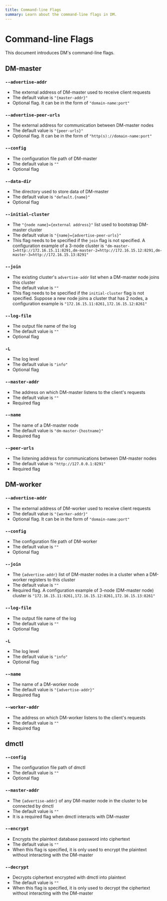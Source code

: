 ```yaml
---
title: Command-line Flags
summary: Learn about the command-line flags in DM.
---
```


# Command-line Flags

This document introduces DM's command-line flags.

## DM-master

### `--advertise-addr`

- The external address of DM-master used to receive client requests
- The default value is `"{master-addr}"`
- Optional flag. It can be in the form of `"domain-name:port"`

### `--advertise-peer-urls`

- The external address for communication between DM-master nodes
- The default value is `"{peer-urls}"`
- Optional flag. It can be in the form of `"http(s)://domain-name:port"`

### `--config`

- The configuration file path of DM-master
- The default value is `""`
- Optional flag

### `--data-dir`

- The directory used to store data of DM-master
- The default value is `"default.{name}"`
- Optional flag

### `--initial-cluster`

- The `"{node name}={external address}"` list used to bootstrap DM-master cluster
- The default value is `"{name}={advertise-peer-urls}"`
- This flag needs to be specified if the `join` flag is not specified. A configuration example of a 3-node cluster is `"dm-master-1=http://172.16.15.11:8291,dm-master-2=http://172.16.15.12:8291,dm-master-3=http://172.16.15.13:8291"`

### `--join`

- The existing cluster's `advertise-addr` list when a DM-master node joins this cluster
- The default value is `""`
- This flag needs to be specified if the `initial-cluster` flag is not specified. Suppose a new node joins a cluster that has 2 nodes, a configuration example is `"172.16.15.11:8261,172.16.15.12:8261"`

### `--log-file`

- The output file name of the log
- The default value is `""`
- Optional flag

### `-L`

- The log level
- The default value is `"info"`
- Optional flag

### `--master-addr`

- The address on which DM-master listens to the client's requests
- The default value is `""`
- Required flag

### `--name`

- The name of a DM-master node
- The default value is `"dm-master-{hostname}"`
- Required flag

### `--peer-urls`

- The listening address for communications between DM-master nodes
- The default value is `"http://127.0.0.1:8291"`
- Required flag

## DM-worker

### `--advertise-addr`

- The external address of DM-worker used to receive client requests
- The default value is `"{worker-addr}"`
- Optional flag. It can be in the form of `"domain-name:port"`

### `--config`

- The configuration file path of DM-worker
- The default value is `""`
- Optional flag

### `--join`

- The `{advertise-addr}` list of DM-master nodes in a cluster when a DM-worker registers to this cluster
- The default value is `""`
- Required flag. A configuration example of 3-node (DM-master node) cluster is `"172.16.15.11:8261,172.16.15.12:8261,172.16.15.13:8261"`

### `--log-file`

- The output file name of the log
- The default value is `""`
- Optional flag

### `-L`

- The log level
- The default value is `"info"`
- Optional flag

### `--name`

- The name of a DM-worker node
- The default value is `"{advertise-addr}"`
- Required flag

### `--worker-addr`

- The address on which DM-worker listens to the client's requests
- The default value is `""`
- Required flag

## dmctl

### `--config`

- The configuration file path of dmctl
- The default value is `""`
- Optional flag

### `--master-addr`

- The `{advertise-addr}` of any DM-master node in the cluster to be connected by dmctl
- The default value is `""`
- It is a required flag when dmctl interacts with DM-master

### `--encrypt`

- Encrypts the plaintext database password into ciphertext
- The default value is `""`
- When this flag is specified, it is only used to encrypt the plaintext without interacting with the DM-master

### `--decrypt`

- Decrypts ciphertext encrypted with dmctl into plaintext
- The default value is `""`
- When this flag is specified, it is only used to decrypt the ciphertext without interacting with the DM-master

